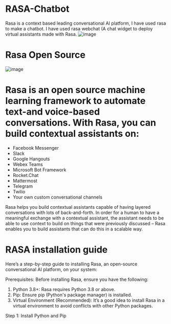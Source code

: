 # RASA-Chatbot
Rasa is a context based leading conversational AI platform, I have used rasa to make a chatbot.
I have used rasa webchat (A chat widget to deploy virtual assistants made with Rasa.
![image](https://github.com/user-attachments/assets/fd05bf73-2e21-4731-b54e-7552e8bbb29f)

# Rasa Open Source
![image](https://github.com/user-attachments/assets/3ece1044-173e-45b5-b5cf-0141951bc7fc)

# Rasa is an open source machine learning framework to automate text-and voice-based conversations. With Rasa, you can build contextual assistants on:
- Facebook Messenger
- Slack
- Google Hangouts
- Webex Teams
- Microsoft Bot Framework
- Rocket.Chat
- Mattermost
- Telegram
- Twilio
- Your own custom conversational channels

Rasa helps you build contextual assistants capable of having layered conversations with lots of back-and-forth. In order for a human to have a meaningful exchange with a contextual assistant, the assistant needs to be able to use context to build on things that were previously discussed – Rasa enables you to build assistants that can do this in a scalable way.

# RASA installation guide
Here’s a step-by-step guide to installing Rasa, an open-source conversational AI platform, on your system:

Prerequisites:
Before installing Rasa, ensure you have the following:

1. Python 3.8+: Rasa requires Python 3.8 or above.
2. Pip: Ensure pip (Python's package manager) is installed.
3. Virtual Environment (Recommended): It’s a good idea to install Rasa in a virtual environment to avoid conflicts with other Python packages.

Step 1: Install Python and Pip


